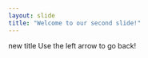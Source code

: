 ```yaml
---
layout: slide
title: "Welcome to our second slide!"
---
```

new title
Use the left arrow to go back!
